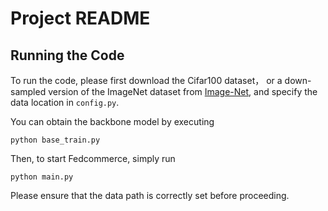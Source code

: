 # Project README

## Running the Code

To run the code, please first download the Cifar100 dataset， or a down-sampled version of the ImageNet dataset from [Image-Net](https://image-net.org/download-images), and specify the data location in `config.py`.

You can obtain the backbone model by executing

```
python base_train.py
```

Then, to start Fedcommerce, simply run

```
python main.py
```

Please ensure that the data path is correctly set  before proceeding.
